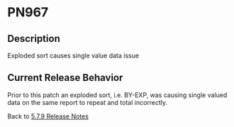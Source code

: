 # PN967

<PageHeader />

## Description

Exploded sort causes single value data issue

## Current Release Behavior

Prior to this patch an exploded sort, i.e. BY-EXP, was causing single valued data on the same report to repeat and total incorrectly.

Back to [5.7.9 Release Notes](./../README.md)
  
<PageFooter />
